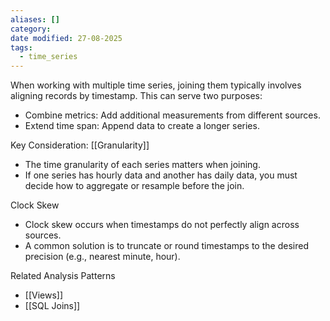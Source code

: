 ```yaml
---
aliases: []
category:
date modified: 27-08-2025
tags:
  - time_series
---
```

When working with multiple time series, joining them typically involves aligning records by timestamp. This can serve two purposes:

* Combine metrics: Add additional measurements from different sources.
* Extend time span: Append data to create a longer series.

Key Consideration: [[Granularity]]
* The time granularity of each series matters when joining.
* If one series has hourly data and another has daily data, you must decide how to aggregate or resample before the join.


Clock Skew
* Clock skew occurs when timestamps do not perfectly align across sources.
* A common solution is to truncate or round timestamps to the desired precision (e.g., nearest minute, hour).

Related Analysis Patterns
* [[Views]]
* [[SQL Joins]]


